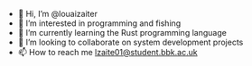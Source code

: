 - 👋 Hi, I’m @louaizaiter
- 👀 I’m interested in programming and fishing
- 🌱 I’m currently learning the Rust programming language
- 💞️ I’m looking to collaborate on system development projects
- 📫 How to reach me lzaite01@student.bbk.ac.uk

<!---
louaizaiter/louaizaiter is a ✨ special ✨ repository because its `README.md` (this file) appears on your GitHub profile.
You can click the Preview link to take a look at your changes.
--->
